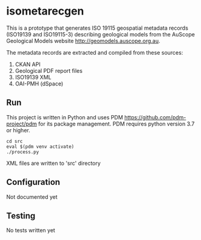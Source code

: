 # isometarecgen

This is a prototype that generates ISO 19115 geospatial metadata records (ISO19139 and ISO19115-3) describing geological models from the AuScope Geological Models website <http://geomodels.auscope.org.au>.

The metadata records are extracted and compiled from these sources:  

1. CKAN API
2. Geological PDF report files
3. ISO19139 XML
4. OAI-PMH (dSpace)


## Run

This project is written in Python and uses PDM <https://github.com/pdm-project/pdm> for its package management. PDM requires python version 3.7 or higher.

```
cd src
eval $(pdm venv activate)
./process.py
```
XML files are written to 'src' directory

## Configuration

Not documented yet

## Testing

No tests written yet

